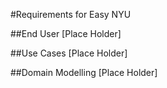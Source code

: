 #Requirements for Easy NYU


##End User
[Place Holder]

##Use Cases
[Place Holder]

##Domain Modelling
[Place Holder]
